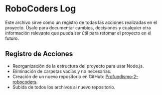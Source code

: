 # RoboCoders Log

Este archivo sirve como un registro de todas las acciones realizadas en el proyecto. Úsalo para documentar cambios, decisiones y cualquier otra información relevante que pueda ser útil para retomar el proyecto en el futuro.

## Registro de Acciones
- Reorganización de la estructura del proyecto para usar Node.js.
- Eliminación de carpetas vacías y no necesarias.
- Creación de un nuevo repositorio en GitHub: [Profundismo-2-robocoders](https://github.com/LeonelVaz/Profundismo-2-robocoders).
- Subida de todos los archivos al nuevo repositorio.


